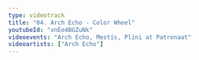 ```yaml
---
type: videotrack
title: "04. Arch Echo - Color Wheel"
youtubeId: "xnEe4BGZuNk"
videoevents: "Arch Echo, Mestís, Plini at Patronaat"
videoartists: ["Arch Echo"]
---
```

